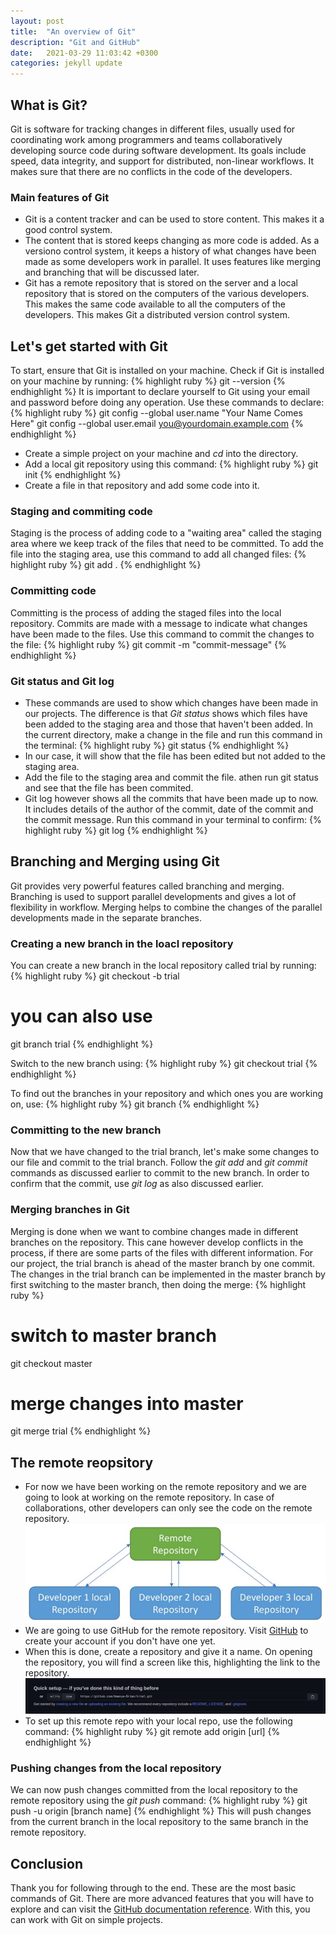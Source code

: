 ```yaml
---
layout: post
title:  "An overview of Git"
description: "Git and GitHub"
date:   2021-03-29 11:03:42 +0300
categories: jekyll update
---
```

## What is Git?
Git is software for tracking changes in different files, usually used for coordinating work among programmers and teams collaboratively developing source code during software development. Its goals include speed, data integrity, and support for distributed, non-linear workflows. It makes sure that there are no conflicts in the code of the developers.

### Main features of Git
* Git is a content tracker and can be used to store content. This makes it a good control system.
* The content that is stored keeps changing as more code is added. As a versiono control system, it keeps a history of what changes have been made as some developers work in parallel. It uses features like merging and branching that will be discussed later.
* Git has a remote repository that is stored on the server and a local repository that is stored on the computers of the various developers. This makes the same code available to all the computers of the developers. This  makes Git a distributed 
version control system.

## Let's get started with Git
To start, ensure that Git is installed on your machine. Check if Git is installed on your machine by running:
{% highlight ruby %}
git --version
{% endhighlight %}
It is important to declare yourself to Git using your email and password before doing any operation. Use these commands to declare:
{% highlight ruby %}
git config --global user.name "Your Name Comes Here"
git config --global user.email you@yourdomain.example.com
{% endhighlight %}
* Create a simple project on your machine and *cd* into the directory.
* Add a local git repository using this command:
{% highlight ruby %}
git init
{% endhighlight %}
* Create a file in that repository and add some code into it.

### Staging and commiting code
Staging is the process of adding code to a "waiting area" called the staging area where we keep track of the files that need to be committed. To add the file into the staging area, use this command to add all changed files:
{% highlight ruby %}
git add .
{% endhighlight %}

### Committing code
Committing is the process of adding the staged files into the local repository. Commits are made with a message to indicate what changes have been made to the files. Use this command to commit the changes to the file:
{% highlight ruby %}
git commit -m "commit-message"
{% endhighlight %}

### Git status and Git log
* These commands are used to show which changes have been made in our projects. The difference is that *Git status* shows which files have been added to the staging area and those that haven't been added. In the current directory, make a change in the file and run this command in the terminal:
{% highlight ruby %}
git status
{% endhighlight %}
* In our case, it will show that the file has been edited but not added to the staging area. 
* Add the file to the staging area and commit the file. athen run git status and see that the file has been commited.
* Git log however shows all the commits that have been made up to now. It includes details of the author of the commit, date of the commit and the commit message. Run this command in your terminal to confirm:
{% highlight ruby %}
git log
{% endhighlight %}

## Branching and Merging using Git
Git provides very powerful features called branching and merging. Branching is used to support parallel developments and gives a lot of flexibility in workflow. Merging helps to combine the changes of the parallel developments made in the separate branches.

### Creating a new branch in the loacl repository
You can create a new branch in the local repository called trial by running:
{% highlight ruby %}
git checkout -b trial
# you can also use
git branch trial
{% endhighlight %}

Switch to the new branch using:
{% highlight ruby %}
git checkout trial
{% endhighlight %}

To find out the branches in your repository and which ones you are working on, use:
{% highlight ruby %}
git branch
{% endhighlight %}

### Committing to the new branch
Now that we have changed to the trial branch, let's make some changes to our file and commit to the trial branch. Follow the *git add* and *git commit* commands as discussed earlier to commit to the new branch. In order to confirm that the commit, use *git log* as also discussed earlier.

### Merging branches in Git
Merging is done when we want to combine changes made in different branches on the repository. This cane however develop conflicts in the process, if there are some parts of the files with different information.
For our project, the trial branch is ahead of the master branch by one commit. The changes in the trial branch can be implemented in the master branch by first switching to the master branch, then doing the merge:
{% highlight ruby %}
# switch to master branch
git checkout master
# merge changes into master
git merge trial
{% endhighlight %}

## The remote reopsitory
* For now we have been working on the remote repository and we are going to look at working on the remote repository. In case of collaborations, other developers can only see the code on the remote repository.
![remote repo demo](/assets/images/remote.jpeg)
* We are going to use GitHub for the remote repository. Visit [GitHub](https://github.com) to create your account if you don't have one yet. 
* When this is done, create a repository and give it a name. On opening the repository, you will find a screen like this, highlighting the link to the repository.
![remote repo link](/assets/images/remote_link.png)
* To set up this remote repo with your local repo, use the following command:
{% highlight ruby %}
git remote add origin [url]
{% endhighlight %}

### Pushing changes from the local repository
We can now push changes committed from the local repository to the remote repository using the *git push* command:
{% highlight ruby %}
git push -u origin [branch name]
{% endhighlight %}
This will push changes from the current branch in the local repository to the same branch in the remote repository.

## Conclusion
Thank you for following through to the end. These are the most basic commands of Git. There are more advanced features that you will have to explore and can visit the [GitHub documentation reference](https://git-scm.com/doc). With this, you can work with Git on simple projects.